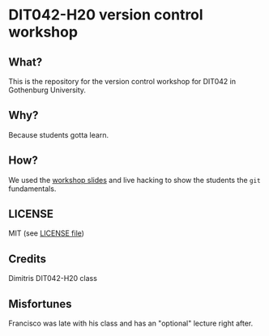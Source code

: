 # DIT042-H20 version control workshop

## What?

This is the repository for the version control workshop for
DIT042 in Gothenburg University.

## Why?

Because students gotta learn.

## How?

We used the [workshop slides](http://plat.is/git) and live
hacking to show the students the `git` fundamentals.

## LICENSE

MIT (see [LICENSE file](LICENSE))

## Credits

Dimitris
DIT042-H20 class

## Misfortunes

Francisco was late with his class and has an "optional" lecture right after.
